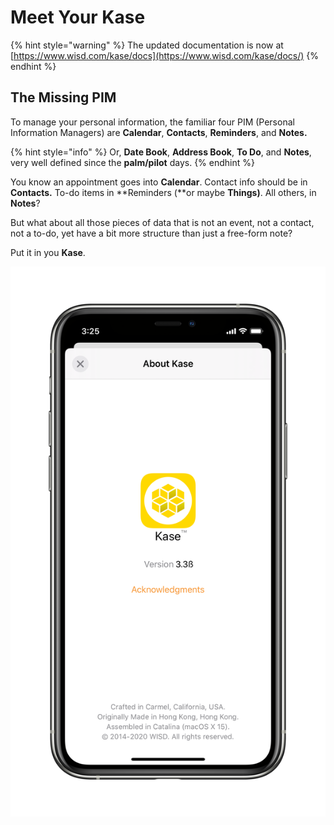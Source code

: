 # Meet Your Kase

{% hint style="warning" %}
The updated documentation is now at [https://www.wisd.com/kase/docs](https://www.wisd.com/kase/docs/)
{% endhint %}

## The Missing PIM

To manage your personal information, the familiar four PIM \(Personal Information Managers\) are **Calendar**, **Contacts**, **Reminders**, and **Notes.**

{% hint style="info" %}
Or, **Date Book**, **Address Book**, **To Do**, and **Notes**, very well defined since the **palm/pilot** days.
{% endhint %}

You know an appointment goes into **Calendar**. Contact info should be in **Contacts.** To-do items in **Reminders \(**or maybe **Things\)**. All others, in **Notes**?

But what about all those pieces of data that is not an event, not a contact, not a to-do, yet have a bit more structure than just a free-form note?

Put it in you **Kase**.

![The &quot;About Kase&quot; window in Light mode; Dark mode readily available.](.gitbook/assets/iphone-11-pro.png)

